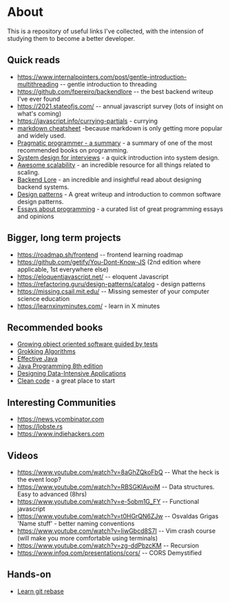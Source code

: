 # About
This is a repository of useful links I've collected, with the intension of studying them to become a better developer.

## Quick reads
- https://www.internalpointers.com/post/gentle-introduction-multithreading -- gentle introduction to threading
- https://github.com/fpereiro/backendlore -- the best backend writeup I've ever found
- https://2021.stateofjs.com/ -- annual javascript survey (lots of insight on what's coming)
- https://javascript.info/currying-partials - currying
- [markdown cheatsheet](https://www.markdownguide.org/cheat-sheet/) -because markdown is only getting more popular and widely used.
- [Pragmatic programmer - a summary](https://github.com/HugoMatilla/The-Pragmatic-Programmer) - a summary of one of the most recommended books on programming.
- [System design for interviews](https://github.com/checkcheckzz/system-design-interview) - a quick introduction into system design.
- [Awesome scalability](https://github.com/binhnguyennus/awesome-scalability) - an incredible resource for all things related to scaling.
- [Backend Lore](https://github.com/fpereiro/backendlore) - an incredible and insightful read about designing backend systems.
- [Design patterns](https://refactoring.guru/design-patterns/catalog) - A great writeup and introduction to common software design patterns.
- [Essays about programming](https://www.benkuhn.net/progessays/) - a curated list of great programming essays and opinions

## Bigger, long term projects
- https://roadmap.sh/frontend -- frontend learning roadmap
- https://github.com/getify/You-Dont-Know-JS (2nd edition where applicable, 1st everywhere else)
- https://eloquentjavascript.net/ -- eloquent Javascript
- https://refactoring.guru/design-patterns/catalog - design patterns
- https://missing.csail.mit.edu/ -- Missing semester of your computer science education
- https://learnxinyminutes.com/ - learn in X minutes

## Recommended books
- [Growing object oriented software guided by tests](https://www.goodreads.com/book/show/4268826-growing-object-oriented-software-guided-by-tests)
- [Grokking Algorithms](https://www.amazon.co.uk/dp/1617292230/ref=as_li_qf_asin_il_tl?ie=UTF8&linkCode=gs2&linkId=b5f611523b554c2c7f33d97e62b6870b&creativeASIN=1617292230&tag=gregdoesit-21&creative=9325)
- [Effective Java](https://www.amazon.com/Effective-Java-Joshua-Bloch/dp/0134685997)
- [Java Programming 8th edition](https://www.amazon.com/Java-Programming-Joyce-Farrell/dp/1285856910)
- [Designing Data-Intensive Applications](https://www.amazon.com/Designing-Data-Intensive-Applications-Reliable-Maintainable/dp/1449373321)
- [Clean code](https://thixalongmy.haugiang.gov.vn/media/1175/clean_code.pdf) - a great place to start

## Interesting Communities
- https://news.ycombinator.com
- https://lobste.rs
- https://www.indiehackers.com

## Videos
- https://www.youtube.com/watch?v=8aGhZQkoFbQ -- What the heck is the event loop?
- https://www.youtube.com/watch?v=RBSGKlAvoiM -- Data structures. Easy to advanced (8hrs)
- https://www.youtube.com/watch?v=e-5obm1G_FY -- Functional javascript
- https://www.youtube.com/watch?v=t0HGrQN6ZJw -- Osvaldas Grigas 'Name stuff' - better naming conventions
- https://www.youtube.com/watch?v=IiwGbcd8S7I -- Vim crash course (will make you more comfortable using terminals)
- https://www.youtube.com/watch?v=zg-ddPbzcKM -- Recursion
- https://www.infoq.com/presentations/cors/ -- CORS Demystified

## Hands-on
- [Learn git rebase](https://learngitbranching.js.org/)

